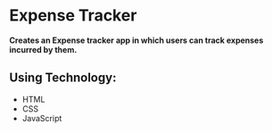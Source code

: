 # Expense Tracker
      
      
**Creates an Expense tracker app  in which users can track expenses incurred by them.**


## Using Technology:

- HTML
- CSS
- JavaScript
